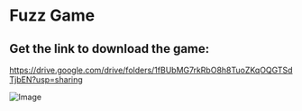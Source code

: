 # Fuzz Game

## Get the link to download the game:
https://drive.google.com/drive/folders/1fBUbMG7rkRbO8h8TuoZKqOQGTSdTjbEN?usp=sharing

![Image](/Fuzz/coverPicture)
